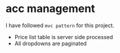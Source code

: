 # acc management
I have followed ```mvc pattern``` for this project.

* Price list table is server side processed 
* All dropdowns are paginated

